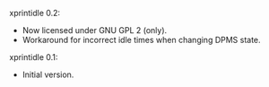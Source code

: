 xprintidle 0.2:
* Now licensed under GNU GPL 2 (only).
* Workaround for incorrect idle times when changing DPMS state.

xprintidle 0.1:
* Initial version.